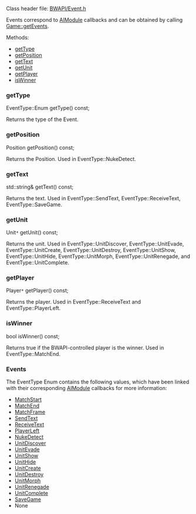 Class header file: [BWAPI/Event.h](http://code.google.com/p/bwapi/source/browse/trunk/bwapi/include/BWAPI/Event.h#)

Events correspond to [AIModule](AIModule.md) callbacks and can be obtained by calling [Game::getEvents](Game#getEvents.md).

Methods:

  * [getType](#getType.md)
  * [getPosition](#getPosition.md)
  * [getText](#getText.md)
  * [getUnit](#getUnit.md)
  * [getPlayer](#getPlayer.md)
  * [isWinner](#isWinner.md)

### getType ###
EventType::Enum getType() const;

Returns the type of the Event.

### getPosition ###
Position getPosition() const;

Returns the Position. Used in EventType::NukeDetect.

### getText ###
std::string& getText() const;

Returns the text. Used in EventType::SendText, EventType::ReceiveText, EventType::SaveGame.

### getUnit ###
Unit`*` getUnit() const;

Returns the unit. Used in EventType::UnitDiscover, EventType::UnitEvade, EventType::UnitCreate, EventType::UnitDestroy, EventType::UnitShow, EventType::UnitHide, EventType::UnitMorph, EventType::UnitRenegade, and EventType::UnitComplete.

### getPlayer ###
Player`*` getPlayer() const;

Returns the player. Used in EventType::ReceiveText and EventType::PlayerLeft.

### isWinner ###
bool isWinner() const;

Returns true if the BWAPI-controlled player is the winner. Used in EventType::MatchEnd.

### Events ###

The EventType Enum contains the following values, which have been linked with their corresponding [AIModule](AIModule.md) callbacks for more information:

  * [MatchStart](AIModule#onStart.md)
  * [MatchEnd](AIModule#onEnd.md)
  * [MatchFrame](AIModule#onFrame.md)
  * [SendText](AIModule#onSendText.md)
  * [ReceiveText](AIModule#onReceiveText.md)
  * [PlayerLeft](AIModule#onPlayerLeft.md)
  * [NukeDetect](AIModule#onNukeDetect.md)
  * [UnitDiscover](AIModule#onUnitDiscover.md)
  * [UnitEvade](AIModule#onUnitEvade.md)
  * [UnitShow](AIModule#onUnitShow.md)
  * [UnitHide](AIModule#onUnitHide.md)
  * [UnitCreate](AIModule#onUnitCreate.md)
  * [UnitDestroy](AIModule#onUnitDestroy.md)
  * [UnitMorph](AIModule#onUnitMorph.md)
  * [UnitRenegade](AIModule#onUnitRenegade.md)
  * [UnitComplete](AIModule#onUnitComplete.md)
  * [SaveGame](AIModule#onSaveGame.md)
  * None